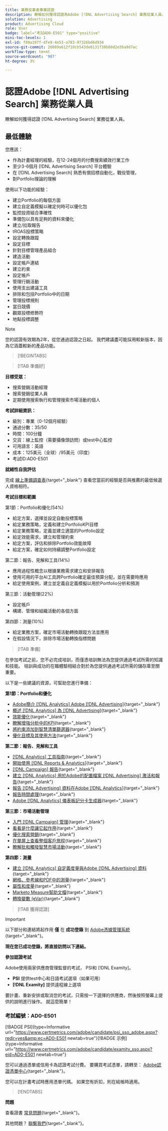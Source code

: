```yaml
---
title: 業務從業者專業認證
description: 瞭解如何獲得認證為Adobe [!DNL Advertising Search] 業務從業人員。
solution: Advertising
product: Advertising Cloud
role: User
badge: label="考試AD0-E501" type="positive"
mini-toc-levels: 1
exl-id: f89a197f-dfe9-4e53-a783-97326bd6d934
source-git-commit: 26089a612f10cb543de8131f38b08d2e3ba9d7ac
workflow-type: tm+mt
source-wordcount: '987'
ht-degree: 3%

---
```


# 認證Adobe [!DNL Advertising Search] 業務從業人員

瞭解如何獲得認證 [!DNL Advertising Search] 業務從業人員。

## 最低體驗

您應該：

* 作為計畫經理的經驗，在12-24個月的付費搜索績效行業工作
* 至少3-6個月 [!DNL Advertising Search] 平台體驗
* 在 [!DNL Advertising Search] 熟悉有償招標自動化，戰役管理，
* 對Portfolio理論的理解

使用以下功能的經驗：

* 建立Portfolio的每個方面
* 建立自定義模擬以確定何時可以優化包
* 監控投資組合準確性
* 準備包以具有足夠的資料來優化
* 建立/拉取報告
* tROAS投標策略
* 設定轉換跟蹤
* 設定目標
* 針對目標管理產品組合
* 建造活動
* 設定帳戶連結
* 建立約束
* 設定帳戶
* 管理行銷活動
* 使用支出建議工具
* 排除和包括Portfolio中的日期
* 管理投標規則
* 當日競價
* 觀眾投標修飾符
* 地點投標調整

>[!NOTE]
>
>您的認證有效期為2年，從您通過認證之日起。 我們建議盡可能採用較新版本，因為它涵蓋較新的產品功能。

>[!BEGINTABS]

>[!TAB 準備好]

**目標受眾：**

* 搜索營銷活動經理
* 搜索營銷從業人員
* 定期使用搜索執行和管理搜索市場活動的個人

**考試詳細資訊：**

* 級別：專業（0-12個月經驗）
* 通過分數：35/50
* 時間：100分鐘
* 交貨：線上監控（需要攝像頭訪問）或test中心監控
* 可用語言：英語
* 成本：125美元（全球）/95美元（印度）
* 考試ID:AD0-E501

**就緒性自我評估**

完成 [線上準備調查表](https://scorpion.caveon.com/launchpad/ad-q-e407-readiness-questionnaire-for-adobe-target-architect-master-exam-copy-2yfz3t/ad-q-e501-readiness-questionnaire-for-adobe-advertising-cloud-search-business-practitioner-professional-exam){target="_blank"} 查看您當前的經驗是否與推薦的最低候選人資格相符。

**考試目標和範圍**

第1節：Portfolio和優化(54%)

* 給定方案，選擇並設定自動投標策略
* 給定業務策略，定義和建立PortfolioKPI目標
* 給定業務策略，定義並建立適當的Portfolio設定
* 給定效能需求，建立和管理約束
* 給定方案，評估和排除Portfolio效能故障
* 給定方案，確定如何持續調整Portfolio設定

第二節：報告、見解和工具(14%)

* 應用過程性概念以根據業務需求建立和安排報告
* 使用可用的平台AI工具跨Portfolio確定最佳預算分配，並在需要時應用
* 給定使用案例，建立並定義自定義模擬以用於Portfolio分析和預測

第三節：活動管理(22%)

* 設定帳戶
* 構建、管理和組織活動的各個方面

第四節：測量(10%)

* 給定業務方案，確定市場活動轉換跟蹤方法並應用
* 在假設情況下，排除市場活動轉換指標問題

>[!TAB 準備]

在參加考試之前，您不必完成培訓，而僅憑培訓無法為您提供通過考試所需的知識和技能。 培訓與成功的在職體驗相結合對於為您提供通過考試所需的儲存庫至關重要。

以下是一些建議的資源，可幫助您進行準備：

**第1節：Portfolio和優化**

* [Adobe簡介 [!DNL Analytics] Adobe [!DNL Advertising]](https://experienceleague.adobe.com/docs/advertising-cloud-learn/tutorials/analytics/intro-a4adc.html?lang=en){target="_blank"}
* [概述 [!DNL Analytics] 為 [!DNL Advertising]](https://experienceleague.adobe.com/docs/advertising-cloud/integrations/analytics/overview.html?lang=en){target="_blank"}
* [效能優化](https://business.adobe.com/in/products/advertising/performance-optimization.html){target="_blank"}
* [瞭解增強分析中的KPI](https://experienceleague.adobe.com/docs/workfront-learn/tutorials-workfront/reporting/enhanced-analytics/10-kpis-overview.html){target="_blank"}
* [將約束添加到智慧清單篩選器](https://experienceleague.adobe.com/docs/marketo/using/product-docs/core-marketo-concepts/smart-lists-and-static-lists/using-smart-lists/add-a-constraint-to-a-smart-list-filter.html?lang=en){target="_blank"}
* [優化目標及其使用方法](https://experienceleague.adobe.com/docs/advertising-cloud/dsp/optimization/optimization-goals.html?lang=en){target="_blank"}

**第二節：報告、見解和工具**

* [[!DNL Analytics] 工具指南](https://experienceleague.adobe.com/docs/analytics/analyze/home.html?lang=zh-Hant){target="_blank"}
* [開始使用 [!DNL Reports & Analytics]](https://experienceleague.adobe.com/docs/analytics/analyze/reports-analytics/getting-started.html?lang=en){target="_blank"}
* [[!DNL Campaign] 報告](https://business.adobe.com/in/products/campaign/campaign-reporting.html){target="_blank"}
* [建立 [!DNL Analytics] 用於Adobe的配置檔案 [!DNL Advertising] 激活和報告](https://experienceleague.adobe.com/docs/advertising-cloud-learn/tutorials/analytics/analytics-profiles-a4adc.html?lang=en){target="_blank"}
* [報告 [!DNL Advertising] 資料在Adobe [!DNL Analytics]](https://experienceleague.adobe.com/docs/analytics/integration/advertising-analytics/advertising-analytics-workflow/aa-report-ad-data-an.html?lang=en){target="_blank"}
* [報告時間處理](https://experienceleague.adobe.com/docs/analytics/components/virtual-report-suites/vrs-report-time-processing.html?lang=zh-Hant){target="_blank"}
* [Adobe [!DNL Analytics] 儀表板記分卡生成器](https://experienceleague.adobe.com/docs/analytics-learn/tutorials/additional-tools/analytics-dashboards/adobe-analytics-dashboards-scorecard-builder.html?lang=en){target="_blank"}

**第三節：市場活動管理**

* [入門 [!DNL Campaign] 管理](https://experienceleague.adobe.com/docs/campaign-standard/using/administrating/get-started-campaign-administration.html?lang=en){target="_blank"}
* [看看是什麼讓它起作用](https://business.adobe.com/in/products/campaign/campaign-management.html){target="_blank"}
* [優化搜索營銷](https://www.adobe.com/content/dam/www/us/en/avstg/search-marketing-management/pdfs/Adobe_Advertising_Cloud_Search_Marketing_Tips_and_Tricks_Sheet.pdf){target="_blank"}
* [在單屏上查看整個客戶旅程](https://business.adobe.com/in/products/campaign/adobe-campaign.html){target="_blank"}
* [瞭解批和觸發智慧市場活動](https://experienceleague.adobe.com/docs/marketo/using/product-docs/core-marketo-concepts/smart-campaigns/creating-a-smart-campaign/understanding-batch-and-trigger-smart-campaigns.html?lang=en){target="_blank"}

**第四節：測量**

* [建立 [!DNL Analytics] 自定義度量與Adobe [!DNL Advertising] 資料](https://experienceleague.adobe.com/docs/advertising-cloud-learn/tutorials/analytics/analytics-custom-metrics-a4adc.html?lang=en){target="_blank"}
* [網格、參考線和PDF中的測量](https://helpx.adobe.com/in/acrobat/using/grids-guides-measurements-pdfs.html){target="_blank"}
* [屬性和度量](https://business.adobe.com/in/products/advertising/attribution-measurement.html){target="_blank"}
* [Marketo Measure幫助文檔](https://experienceleague.adobe.com/docs/marketo-measure/using/home.html?lang=en){target="_blank"}
* [轉換變數 (eVar)](https://experienceleague.adobe.com/docs/analytics/admin/admin-tools/manage-report-suites/edit-report-suite/conversion-variables/conversion-var-admin.html?lang=en){target="_blank"}

>[!TAB 獲得認證]

>[!IMPORTANT]
>
>以下部分和連結將起作用 **僅**  在 **成功登錄** 到 [Adobe憑據管理系統](http://www.certmetrics.com/adobe){target="_blank"}。

**現在您已成功登錄，將直接訪問以下連結。**

**參加認證考試**

Adobe使用兩家供應商管理監督的考試， PSI和 [!DNL Examity]。

* **PSI** 提供test中心和日語考試選項（如果可用）
* **[!DNL Examity]** 提供遠程線上選項

要計畫、重新安排或取消您的考試，只需按一下選擇的供應商，然後按照螢幕上提供的說明進行操作。 就這麼簡單！

### 考試編號：AD0-E501

[!BADGE PSI]{type=Informative url="https://www.certmetrics.com/adobe/candidate/psi_sso_adobe.aspx?redir=yes&amp;ec=AD0-E501 newtab=true"}[!BADGE 示例]{type=Informative url="https://www.certmetrics.com/adobe/candidate/examity_sso.aspx?eid=AD0-E501 newtab=true"}

您可以通過憑單或信用卡為認證考試付費。 要購買考試憑單，請轉至： [Adobe認證憑單中心](https://market.xvoucher.com/adobe/global){target="_blank"}。

您可以在計畫考試時應用憑單代碼。 如果您有折扣，則在結帳時適用。

>[!ENDTABS]

**問題**

查看證書 [常見問題](https://experienceleague.adobe.com/docs/certification/certification/faq.html?lang=en){target="_blank"}。

其他問題？ [聯繫我們](mailto:certif@adobe.com){target="_blank"}。
